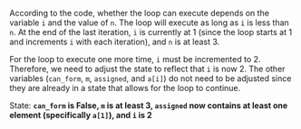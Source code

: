 According to the code, whether the loop can execute depends on the variable `i` and the value of `n`. The loop will execute as long as `i` is less than `n`. At the end of the last iteration, `i` is currently at 1 (since the loop starts at 1 and increments `i` with each iteration), and `n` is at least 3. 

For the loop to execute one more time, `i` must be incremented to 2. Therefore, we need to adjust the state to reflect that `i` is now 2. The other variables (`can_form`, `m`, `assigned`, and `a[i]`) do not need to be adjusted since they are already in a state that allows for the loop to continue.

State: **`can_form` is False, `m` is at least 3, `assigned` now contains at least one element (specifically `a[1]`), and `i` is 2**